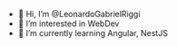 - 👋 Hi, I’m @LeonardoGabrielRiggi
- 👀 I’m interested in WebDev
- 🌱 I’m currently learning Angular, NestJS



